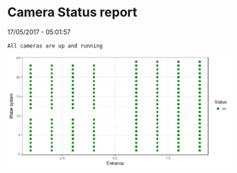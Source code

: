 Camera Status report
================
17/05/2017 - 05:01:57

    All cameras are up and running

![](camreport_files/figure-markdown_github/unnamed-chunk-2-1.png)
